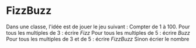 # FizzBuzz

Dans une classe, l'idée est de jouer le jeu suivant :
Compter de 1 à 100.
Pour tous les multiples de 3 : écrire *Fizz*
Pour tous les multiples de 5 : écrire *Buzz*
Pour tous les multiples de 3 et de 5 : écrire *FizzBuzz*
Sinon écrier le nombre
